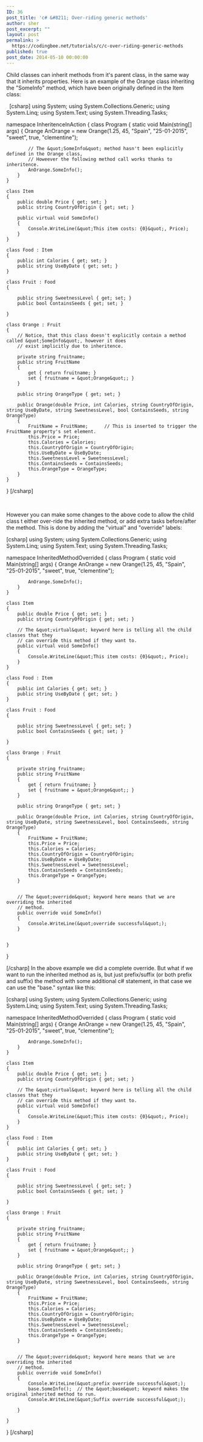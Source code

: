 ```yaml
---
ID: 36
post_title: 'c# &#8211; Over-riding generic methods'
author: sher
post_excerpt: ""
layout: post
permalink: >
  https://codingbee.net/tutorials/c/c-over-riding-generic-methods
published: true
post_date: 2014-05-10 00:00:00
---
```

Child  classes can inherit methods from it's parent class, in the same way that it inherits properties. Here is an example of the Orange class inheriting the "SomeInfo" method, which have been originally defined in the Item class:

&nbsp;
[csharp]
using System;
using System.Collections.Generic;
using System.Linq;
using System.Text;
using System.Threading.Tasks;

namespace InheritenceInAction
{
    class Program
    {
        static void Main(string[] args)
        {
            Orange AnOrange = new Orange(1.25, 45, &quot;Spain&quot;, &quot;25-01-2015&quot;, &quot;sweet&quot;, true, &quot;clementine&quot;);

            // The &quot;SomeInfo&quot; method hasn't been explicitly defined in the Orange class, 
			// Howeever the following method call works thanks to inheritence.
            AnOrange.SomeInfo();
        }
    }

    class Item
    {
        public double Price { get; set; }
        public string CountryOfOrigin { get; set; }

        public virtual void SomeInfo()
        {
            Console.WriteLine(&quot;This item costs: {0}&quot;, Price);
        }
    }

    class Food : Item
    {
        public int Calories { get; set; }
        public string UseByDate { get; set; }
    }

    class Fruit : Food
    {

        public string SweetnessLevel { get; set; }
        public bool ContainsSeeds { get; set; }

    }

    class Orange : Fruit
    {
		// Notice, that this class doesn't explicitly contain a method called &quot;SomeInfo&quot;, however it does 
		// exist implicitly due to inheritence. 

        private string fruitname;
        public string FruitName
        {
            get { return fruitname; }
            set { fruitname = &quot;Orange&quot;; }
        }

        public string OrangeType { get; set; }

        public Orange(double Price, int Calories, string CountryOfOrigin, string UseByDate, string SweetnessLevel, bool ContainsSeeds, string OrangeType)
        {
            FruitName = FruitName;		// This is inserted to trigger the FruitName property's set element. 
            this.Price = Price;
            this.Calories = Calories;
            this.CountryOfOrigin = CountryOfOrigin;
            this.UseByDate = UseByDate;
            this.SweetnessLevel = SweetnessLevel;
            this.ContainsSeeds = ContainsSeeds;
            this.OrangeType = OrangeType;
        }
    }
}
[/csharp]

&nbsp;

However you can make some changes to the above code to allow the child class t either over-ride the inherited  method, or add extra tasks before/after the method. This is done by adding the "virtual" and "override" labels:

[csharp]
using System;
using System.Collections.Generic;
using System.Linq;
using System.Text;
using System.Threading.Tasks;

namespace InheritedMethodOverrided
{
    class Program
    {
        static void Main(string[] args)
        {
            Orange AnOrange = new Orange(1.25, 45, &quot;Spain&quot;, &quot;25-01-2015&quot;, &quot;sweet&quot;, true, &quot;clementine&quot;);

            AnOrange.SomeInfo();
        }
    }

    class Item
    {
        public double Price { get; set; }
        public string CountryOfOrigin { get; set; }

		// The &quot;virtual&quot; keyword here is telling all the child classes that they 
		// can override this method if they want to.
        public virtual void SomeInfo()
        {
            Console.WriteLine(&quot;This item costs: {0}&quot;, Price);
        }
    }

    class Food : Item
    {
        public int Calories { get; set; }
        public string UseByDate { get; set; }
    }

    class Fruit : Food
    {

        public string SweetnessLevel { get; set; }
        public bool ContainsSeeds { get; set; }

    }

    class Orange : Fruit
    {
 
        private string fruitname;
        public string FruitName
        {
            get { return fruitname; }
            set { fruitname = &quot;Orange&quot;; }
        }

        public string OrangeType { get; set; }

        public Orange(double Price, int Calories, string CountryOfOrigin, string UseByDate, string SweetnessLevel, bool ContainsSeeds, string OrangeType)
        {
            FruitName = FruitName;
            this.Price = Price;
            this.Calories = Calories;
            this.CountryOfOrigin = CountryOfOrigin;
            this.UseByDate = UseByDate;
            this.SweetnessLevel = SweetnessLevel;
            this.ContainsSeeds = ContainsSeeds;
            this.OrangeType = OrangeType;
        }


        // The &quot;override&quot; keyword here means that we are overriding the inherited  
        // method. 
        public override void SomeInfo()
        {
            Console.WriteLine(&quot;override successful&quot;);
        }


    }
}

[/csharp]
In the above example we did a complete override. But what if we want to run the inherited method as is, but just prefix/suffix (or both prefix and suffix) the method with some additional c# statement, in that case we can use the "base." syntax like this:

[csharp]
using System;
using System.Collections.Generic;
using System.Linq;
using System.Text;
using System.Threading.Tasks;

namespace InheritedMethodOverrided
{
    class Program
    {
        static void Main(string[] args)
        {
            Orange AnOrange = new Orange(1.25, 45, &quot;Spain&quot;, &quot;25-01-2015&quot;, &quot;sweet&quot;, true, &quot;clementine&quot;);

            AnOrange.SomeInfo();
        }
    }

    class Item
    {
        public double Price { get; set; }
        public string CountryOfOrigin { get; set; }

		// The &quot;virtual&quot; keyword here is telling all the child classes that they 
		// can override this method if they want to.
        public virtual void SomeInfo()
        {
            Console.WriteLine(&quot;This item costs: {0}&quot;, Price);
        }
    }

    class Food : Item
    {
        public int Calories { get; set; }
        public string UseByDate { get; set; }
    }

    class Fruit : Food
    {

        public string SweetnessLevel { get; set; }
        public bool ContainsSeeds { get; set; }

    }

    class Orange : Fruit
    {
 
        private string fruitname;
        public string FruitName
        {
            get { return fruitname; }
            set { fruitname = &quot;Orange&quot;; }
        }

        public string OrangeType { get; set; }

        public Orange(double Price, int Calories, string CountryOfOrigin, string UseByDate, string SweetnessLevel, bool ContainsSeeds, string OrangeType)
        {
            FruitName = FruitName;
            this.Price = Price;
            this.Calories = Calories;
            this.CountryOfOrigin = CountryOfOrigin;
            this.UseByDate = UseByDate;
            this.SweetnessLevel = SweetnessLevel;
            this.ContainsSeeds = ContainsSeeds;
            this.OrangeType = OrangeType;
        }


        // The &quot;override&quot; keyword here means that we are overriding the inherited  
        // method. 
        public override void SomeInfo()
        {
            Console.WriteLine(&quot;prefix override successful&quot;);
            base.SomeInfo();  // the &quot;base&quot; keyword makes the original inherited method to run. 
            Console.WriteLine(&quot;Suffix override successful&quot;);

        }

    }
}
[/csharp]